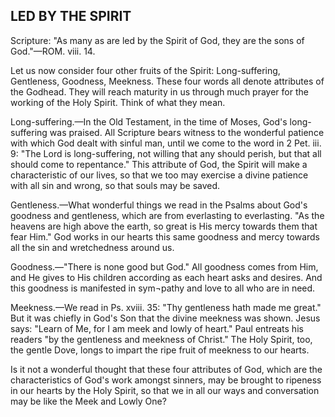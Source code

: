 ## LED BY THE SPIRIT ##

Scripture: "As many as are led by the Spirit of God, they are the sons of God."—ROM. viii. 14.



Let us now consider four other fruits of the Spirit: Long-suffering, Gentleness, Goodness, Meekness. These four words all denote attributes of the Godhead. They will reach maturity in us through much prayer for the working of the Holy Spirit. Think of what they mean.



Long-suffering.—In the Old Testament, in the time of Moses, God's long-suffering was praised. All Scripture bears witness to the wonderful patience with which God dealt with sinful man, until we come to the word in 2 Pet. iii. 9: "The Lord is long-suffering, not willing that any should perish, but that all should come to repentance." This attribute of God, the Spirit will make a characteristic of our lives, so that we too may exercise a divine patience with all sin and wrong, so that souls may be saved.



Gentleness.—What wonderful things we read in the Psalms about God's goodness and gentleness, which are from everlasting to everlasting. "As the heavens are high above the earth, so great is His mercy towards them that fear Him." God works in our hearts this same goodness and mercy towards all the sin and wretchedness around us.



Goodness.—"There is none good but God." All goodness comes from Him, and He gives to His children according as each heart asks and desires. And this goodness is manifested in sym¬pathy and love to all who are in need.



Meekness.—We read in Ps. xviii. 35: "Thy gentleness hath made me great." But it was chiefly in God's Son that the divine meekness was shown. Jesus says: "Learn of Me, for I am meek and lowly of heart." Paul entreats his readers "by the gentleness and meekness of Christ." The Holy Spirit, too, the gentle Dove, longs to impart the ripe fruit of meekness to our hearts.



Is it not a wonderful thought that these four attributes of God, which are the characteristics of God's work amongst sinners, may be brought to ripeness in our hearts by the Holy Spirit, so that we in all our ways and conversation may be like the Meek and Lowly One?

